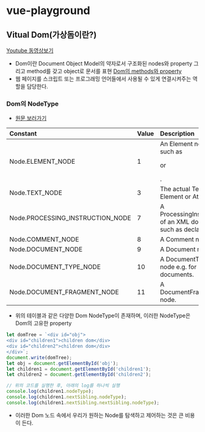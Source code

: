 # vue-playground

## Vitual Dom(가상돔이란?)

[Youtube 동영상보기](https://www.youtube.com/watch?v=BYbgopx44vo)

- Dom이란 Document Object Model의 약자로서 구조화된 nodes와 property 그리고 method를 갖고 object로 문서를 표현 [Dom의 methods와 property](https://www.w3schools.com/jsref/dom_obj_all.asp)
- 웹 페이지를 스크립트 또는 프로그래밍 언어들에서 사용될 수 있게 연결시켜주는 역할을 담당한다.

### Dom의 NodeType 
- [원문 보러가기](https://developer.mozilla.org/ko/docs/Web/API/Node/nodeType)

| Constant              | Value              | Description              
| :---               | :---                     | :---
| Node.ELEMENT_NODE           | 1            | An Element node such as <p> or <div>.
| Node.TEXT_NODE           | 3            | The actual Text of Element or Attr.
| Node.PROCESSING_INSTRUCTION_NODE          | 7            | A ProcessingInstruction of an XML document such as <?xml-stylesheet ... ?> declaration.
| Node.COMMENT_NODE          | 8	            | A Comment node.
| Node.DOCUMENT_NODE         | 9            | A Document node.
| Node.DOCUMENT_TYPE_NODE   | 10            | A DocumentType node e.g. <!DOCTYPE html> for HTML5 documents.
| Node.DOCUMENT_FRAGMENT_NODE         | 11            | A DocumentFragment node.

- 위의 테이블과 같은 다양한 Dom NodeType이 존재하며, 이러한 NodeType은 Dom의 고유한 property

```js
let domTree = `<div id="obj">
<div id="children1">children dom</div>
<div id="children2">children dom</div>
</div>`;
document.write(domTree);
let obj = document.getElementById('obj');
let children1 = document.getElementById('children1');
let children2 = document.getElementById('children2');

// 위의 코드를 실행한 후, 아래의 log를 하나씩 실행
console.log(children1.nodeType);
console.log(children1.nextSibling.nodeType);
console.log(children1.nextSibling.nextSibling.nodeType);
```

- 이러한 Dom 노드 속에서 우리가 원하는 Node를 탐색하고 제어하는 것은 큰 비용이 든다.
